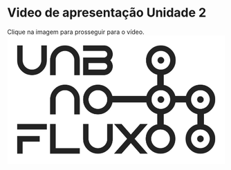 # Video de apresentação Unidade 2

Clique na imagem para prosseguir para o vídeo.
<br>
[![Follow Mohamed El-Qassas GitHub](/docs/img/Logo2.svg)](https://youtu.be/McP-o4BkwV4)

